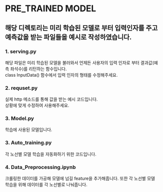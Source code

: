 # PRE_TRAINED MODEL 
## 해당 디렉토리는 미리 학습된 모델로 부터 입력인자를 주고 예측값을 받는 파일들을 예시로 작성하였습니다.   
    

### 1. serving.py   
해당 파일은 미리 학습된 모델을 불러와서 언제든 사용자의 입력 인자로 부터 결과값(예측 좌석수)를 리턴하는 함수입니다.    
class InputData() 함수에서 입력 인자의 형태를 수정해주세요.    
    

### 2. requset.py
실제 http 메소드를 통해 값을 받는 예시 코드입니다.   
상황에 맞게 수정하여 사용해주세요.


### 3. Model.py
학습에 사용된 모델입니다.


### 3. Auto_training.py
각 노선별 모델 학습을 자동화하기 위한 코드입니다.

### 4. Data_Preprocessing.ipynb
크롤링한 데이터를 가공해 모델에 넘길 feature을 추가해줍니다. 또한 각 노선별 모델 학습을 위해 데이터를 각 노선별로 나눠줍니다.

